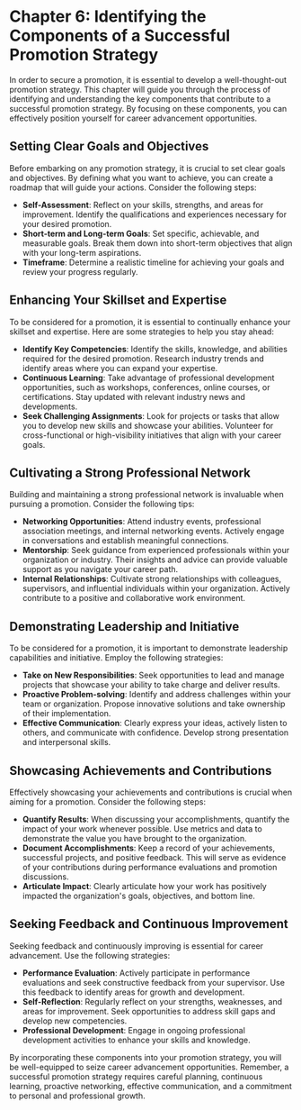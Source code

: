 Chapter 6: Identifying the Components of a Successful Promotion Strategy
========================================================================

In order to secure a promotion, it is essential to develop a well-thought-out promotion strategy. This chapter will guide you through the process of identifying and understanding the key components that contribute to a successful promotion strategy. By focusing on these components, you can effectively position yourself for career advancement opportunities.

Setting Clear Goals and Objectives
----------------------------------

Before embarking on any promotion strategy, it is crucial to set clear goals and objectives. By defining what you want to achieve, you can create a roadmap that will guide your actions. Consider the following steps:

* **Self-Assessment**: Reflect on your skills, strengths, and areas for improvement. Identify the qualifications and experiences necessary for your desired promotion.
* **Short-term and Long-term Goals**: Set specific, achievable, and measurable goals. Break them down into short-term objectives that align with your long-term aspirations.
* **Timeframe**: Determine a realistic timeline for achieving your goals and review your progress regularly.

Enhancing Your Skillset and Expertise
-------------------------------------

To be considered for a promotion, it is essential to continually enhance your skillset and expertise. Here are some strategies to help you stay ahead:

* **Identify Key Competencies**: Identify the skills, knowledge, and abilities required for the desired promotion. Research industry trends and identify areas where you can expand your expertise.
* **Continuous Learning**: Take advantage of professional development opportunities, such as workshops, conferences, online courses, or certifications. Stay updated with relevant industry news and developments.
* **Seek Challenging Assignments**: Look for projects or tasks that allow you to develop new skills and showcase your abilities. Volunteer for cross-functional or high-visibility initiatives that align with your career goals.

Cultivating a Strong Professional Network
-----------------------------------------

Building and maintaining a strong professional network is invaluable when pursuing a promotion. Consider the following tips:

* **Networking Opportunities**: Attend industry events, professional association meetings, and internal networking events. Actively engage in conversations and establish meaningful connections.
* **Mentorship**: Seek guidance from experienced professionals within your organization or industry. Their insights and advice can provide valuable support as you navigate your career path.
* **Internal Relationships**: Cultivate strong relationships with colleagues, supervisors, and influential individuals within your organization. Actively contribute to a positive and collaborative work environment.

Demonstrating Leadership and Initiative
---------------------------------------

To be considered for a promotion, it is important to demonstrate leadership capabilities and initiative. Employ the following strategies:

* **Take on New Responsibilities**: Seek opportunities to lead and manage projects that showcase your ability to take charge and deliver results.
* **Proactive Problem-solving**: Identify and address challenges within your team or organization. Propose innovative solutions and take ownership of their implementation.
* **Effective Communication**: Clearly express your ideas, actively listen to others, and communicate with confidence. Develop strong presentation and interpersonal skills.

Showcasing Achievements and Contributions
-----------------------------------------

Effectively showcasing your achievements and contributions is crucial when aiming for a promotion. Consider the following steps:

* **Quantify Results**: When discussing your accomplishments, quantify the impact of your work whenever possible. Use metrics and data to demonstrate the value you have brought to the organization.
* **Document Accomplishments**: Keep a record of your achievements, successful projects, and positive feedback. This will serve as evidence of your contributions during performance evaluations and promotion discussions.
* **Articulate Impact**: Clearly articulate how your work has positively impacted the organization's goals, objectives, and bottom line.

Seeking Feedback and Continuous Improvement
-------------------------------------------

Seeking feedback and continuously improving is essential for career advancement. Use the following strategies:

* **Performance Evaluation**: Actively participate in performance evaluations and seek constructive feedback from your supervisor. Use this feedback to identify areas for growth and development.
* **Self-Reflection**: Regularly reflect on your strengths, weaknesses, and areas for improvement. Seek opportunities to address skill gaps and develop new competencies.
* **Professional Development**: Engage in ongoing professional development activities to enhance your skills and knowledge.

By incorporating these components into your promotion strategy, you will be well-equipped to seize career advancement opportunities. Remember, a successful promotion strategy requires careful planning, continuous learning, proactive networking, effective communication, and a commitment to personal and professional growth.
